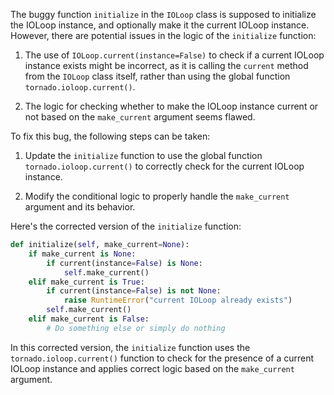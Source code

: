 The buggy function `initialize` in the `IOLoop` class is supposed to initialize the IOLoop instance, and optionally make it the current IOLoop instance. However, there are potential issues in the logic of the `initialize` function:

1. The use of `IOLoop.current(instance=False)` to check if a current IOLoop instance exists might be incorrect, as it is calling the `current` method from the `IOLoop` class itself, rather than using the global function `tornado.ioloop.current()`.

2. The logic for checking whether to make the IOLoop instance current or not based on the `make_current` argument seems flawed.

To fix this bug, the following steps can be taken:

1. Update the `initialize` function to use the global function `tornado.ioloop.current()` to correctly check for the current IOLoop instance.

2. Modify the conditional logic to properly handle the `make_current` argument and its behavior.

Here's the corrected version of the `initialize` function:

```python
def initialize(self, make_current=None):
    if make_current is None:
        if current(instance=False) is None:
            self.make_current()
    elif make_current is True:
        if current(instance=False) is not None:
            raise RuntimeError("current IOLoop already exists")
        self.make_current()
    elif make_current is False:
        # Do something else or simply do nothing
```

In this corrected version, the `initialize` function uses the `tornado.ioloop.current()` function to check for the presence of a current IOLoop instance and applies correct logic based on the `make_current` argument.